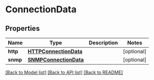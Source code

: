 # ConnectionData

## Properties
Name | Type | Description | Notes
------------ | ------------- | ------------- | -------------
**http** | [**HTTPConnectionData**](HTTPConnectionData.md) |  | [optional] 
**snmp** | [**SNMPConnectionData**](SNMPConnectionData.md) |  | [optional] 

[[Back to Model list]](../README.md#documentation-for-models) [[Back to API list]](../README.md#documentation-for-api-endpoints) [[Back to README]](../README.md)


